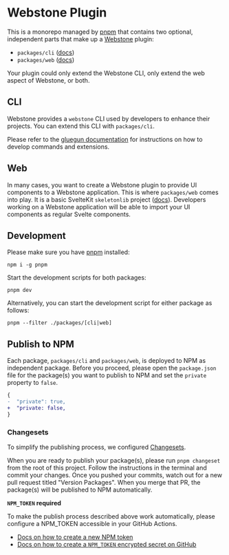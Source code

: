 # Webstone Plugin

This is a monorepo managed by [pnpm](https://pnpm.io/) that contains two optional, independent parts that make up a [Webstone](https://github.com/WebstoneHQ/webstone/) plugin:

- `packages/cli` ([docs](#cli))
- `packages/web` ([docs](#web))

Your plugin could only extend the Webstone CLI, only extend the web aspect of Webstone, or both.

## CLI

Webstone provides a `webstone` CLI used by developers to enhance their projects. You can extend this CLI with `packages/cli`.

Please refer to the [gluegun documentation](https://infinitered.github.io/gluegun/#/?id=quick-start) for instructions on how to develop commands and extensions.

## Web

In many cases, you want to create a Webstone plugin to provide UI components to a Webstone application. This is where `packages/web` comes into play. It is a basic SvelteKit `skeletonlib` project ([docs](https://kit.svelte.dev/docs/packaging)). Developers working on a Webstone application will be able to import your UI components as regular Svelte components.

## Development

Please make sure you have [pnpm](https://pnpm.io/) installed:

```
npm i -g pnpm
```

Start the development scripts for both packages:

```
pnpm dev
```

Alternatively, you can start the development script for either package as follows:

```
pnpm --filter ./packages/[cli|web]
```

## Publish to NPM

Each package, `packages/cli` and `packages/web`, is deployed to NPM as independent package. Before you proceed, please open the `package.json` file for the package(s) you want to publish to NPM and set the `private` property to `false`.

```diff
{
-  "private": true,
+  "private: false,
}
```

### Changesets

To simplify the publishing process, we configured [Changesets](https://github.com/changesets/changesets).

When you are ready to publish your package(s), please run `pnpm changeset` from the root of this project. Follow the instructions in the terminal and commit your changes. Once you pushed your commits, watch out for a new pull request titled "Version Packages". When you merge that PR, the package(s) will be published to NPM automatically.

**`NPM_TOKEN` required**

To make the publish process described above work automatically, please configure a NPM_TOKEN accessible in your GitHub Actions.

- [Docs on how to create a new NPM token](https://docs.npmjs.com/creating-and-viewing-access-tokens)
- [Docs on how to create a `NPM_TOKEN` encrypted secret on GitHub](https://docs.github.com/en/actions/security-guides/encrypted-secrets)
